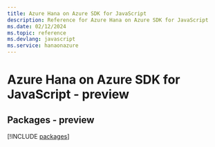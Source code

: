```yaml
---
title: Azure Hana on Azure SDK for JavaScript
description: Reference for Azure Hana on Azure SDK for JavaScript
ms.date: 02/12/2024
ms.topic: reference
ms.devlang: javascript
ms.service: hanaonazure
---
```

# Azure Hana on Azure SDK for JavaScript - preview
## Packages - preview
[!INCLUDE [packages](hana-on-azure-index.md)]